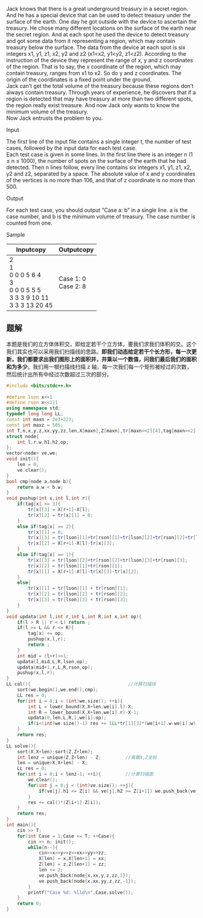 Jack knows that there is a great underground treasury in a secret region. And he has a special device that can be used to detect treasury under the surface of the earth. One day he got outside with the device to ascertain the treasury. He chose many different locations on the surface of the earth near the secret region. And at each spot he used the device to detect treasury and got some data from it representing a region, which may contain treasury below the surface. The data from the device at each spot is six integers x1, y1, z1, x2, y2 and z2 (x1<x2, y1<y2, z1<z2). According to the instruction of the device they represent the range of x, y and z coordinates of the region. That is to say, the x coordinate of the region, which may contain treasury, ranges from x1 to x2. So do y and z coordinates. The origin of the coordinates is a fixed point under the ground.  
Jack can’t get the total volume of the treasury because these regions don’t always contain treasury. Through years of experience, he discovers that if a region is detected that may have treasury at more than two different spots, the region really exist treasure. And now Jack only wants to know the minimum volume of the treasury.  
Now Jack entrusts the problem to you.  
  

Input

The first line of the input file contains a single integer t, the number of test cases, followed by the input data for each test case.  
Each test case is given in some lines. In the first line there is an integer n (1 ≤ n ≤ 1000), the number of spots on the surface of the earth that he had detected. Then n lines follow, every line contains six integers x1, y1, z1, x2, y2 and z2, separated by a space. The absolute value of x and y coordinates of the vertices is no more than 106, and that of z coordinate is no more than 500.  
  

Output

For each test case, you should output “Case a: b” in a single line. a is the case number, and b is the minimum volume of treasury. The case number is counted from one.  

Sample

|Inputcopy|Outputcopy|
|---|---|
|2<br>1<br>0 0 0 5 6 4<br>3<br>0 0 0 5 5 5<br>3 3 3 9 10 11<br>3 3 3 13 20 45|Case 1: 0<br>Case 2: 8|

## 题解
本题是我们的立方体体积交，即给定若干个立方体，要我们求我们体积的交。这个我们其实也可以采用我们扫描线的思路。**即我们动态给定若干个长方形，每一次更新，我们都要求出我们图形上的面积并，并乘以一个数值，问我们最后我们的面积和为多少**。我们用一根扫描线扫描 z 轴，每一次我们每一个矩形被经过的次数，然后统计出所有中经过次数超过三次的部分。

```cpp
#include <bits/stdc++.h>
 
#define lson x<<1
#define rson x<<1|1
using namespace std;
typedef long long LL;
const int maxn = 2e3+223;
const int maxz = 505;
int T,n,x,y,z,xx,yy,zz,len,X[maxn],Z[maxn],tr[maxn<<2][4],tag[maxn<<2];
struct node{
    int l,r,w,h1,h2,op;
};
vector<node> ve,we;
void init(){
    len = 0;
    ve.clear();
}
bool cmp(node a,node b){
    return a.w < b.w;
}
void pushup(int x,int l,int r){
    if(tag[x] >= 3){
        tr[x][3] = X[r+1]-X[l];
        tr[x][2] = tr[x][1] = 0;
    }
    else if(tag[x] == 2){
        tr[x][1] = 0;
        tr[x][3] = tr[lson][1]+tr[rson][1]+tr[lson][2]+tr[rson][2]+tr[lson][3]+tr[rson][3];
        tr[x][2] = X[r+1]-X[l]-tr[x][3];
    }
    else if(tag[x] == 1){
        tr[x][3] = tr[lson][2]+tr[rson][2]+tr[lson][3]+tr[rson][3];
        tr[x][2] = tr[lson][1]+tr[rson][1];
        tr[x][1] = X[r+1]-X[l]-tr[x][3]-tr[x][2];
    }
    else{
        tr[x][1] = tr[lson][1] + tr[rson][1];
        tr[x][2] = tr[lson][2] + tr[rson][2];
        tr[x][3] = tr[lson][3] + tr[rson][3];
    }
}
void updata(int l,int r,int L,int R,int x,int op){
    if(l > R || r < L) return ;
    if(l >= L && r <= R){
        tag[x] += op;
        pushup(x,l,r);
        return ;
    }
    int mid = (l+r)>>1;
    updata(l,mid,L,R,lson,op);
    updata(mid+1,r,L,R,rson,op);
    pushup(x,l,r);
}
LL cal(){                                    //计算扫描线
    sort(we.begin(),we.end(),cmp);
    LL res = 0;
    for(int i = 0;i < (int)we.size(); ++i){
        int L = lower_bound(X,X+len,we[i].l)-X;
        int R = lower_bound(X,X+len,we[i].r)-X-1;
        updata(0,len,L,R,1,we[i].op);
        if(i<(int)we.size()-1) res += 1LL*tr[1][3]*(we[i+1].w-we[i].w);
    }
    return res;
}
LL solve(){                                  
    sort(X,X+len);sort(Z,Z+len);
    int lenz = unique(Z,Z+len) - Z;         //离散X,Z坐标
    len = unique(X,X+len) - X;
    LL res = 0;
    for(int i = 0;i < lenz-1; ++i){         //计算扫描面
        we.clear();                      
        for(int j = 0;j < (int)ve.size(); ++j){
            if(ve[j].h1 <= Z[i] && ve[j].h2 >= Z[i+1]) we.push_back(ve[j]);
        }
        res += cal()*(Z[i+1]-Z[i]);
    }
    return res;
}
int main(){
    cin >> T;
    for(int Case = 1;Case <= T; ++Case){
        cin >> n; init();
        while(n--){
            cin>>x>>y>>z>>xx>>yy>>zz;
            X[len] = x,X[len+1] = xx;
            Z[len] = z,Z[len+1] = zz;
            len += 2; 
            ve.push_back(node{x,xx,y,z,zz,1});
            ve.push_back(node{x,xx,yy,z,zz,-1});
        }
        printf("Case %d: %lld\n",Case,solve());
    }
    return 0;
}
```